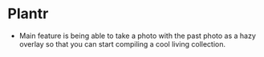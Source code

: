 # Plantr

- Main feature is being able to take a photo with the past photo as a hazy overlay so that you can start compiling a cool living collection.

